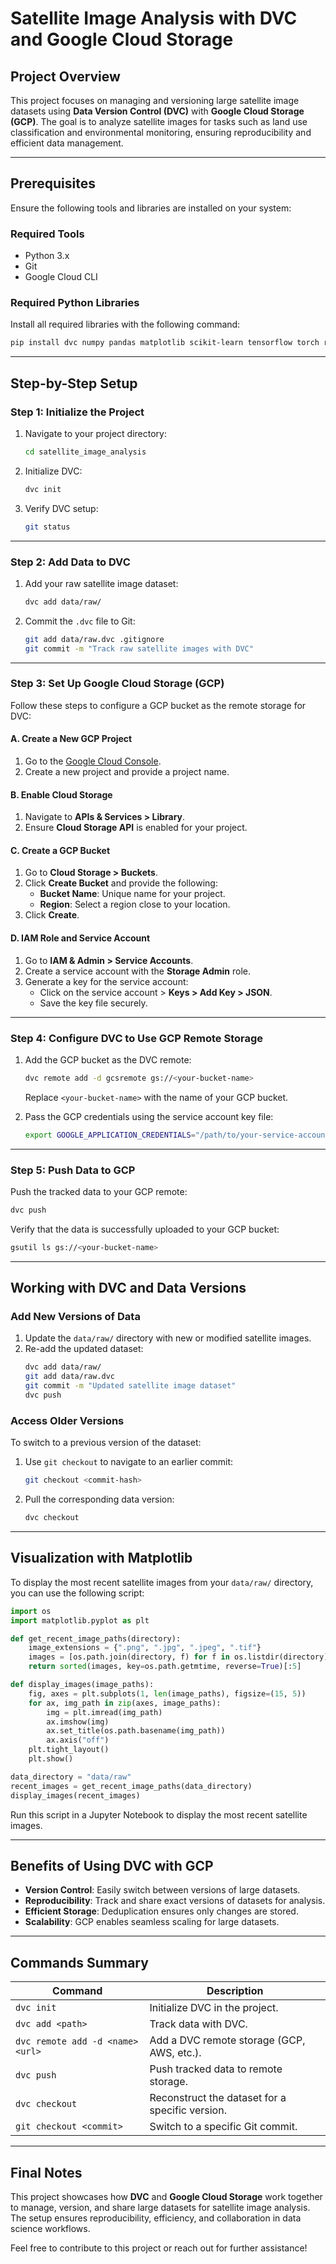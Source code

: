 # Satellite Image Analysis with DVC and Google Cloud Storage

## Project Overview
This project focuses on managing and versioning large satellite image datasets using **Data Version Control (DVC)** with **Google Cloud Storage (GCP)**. The goal is to analyze satellite images for tasks such as land use classification and environmental monitoring, ensuring reproducibility and efficient data management.

---

## Prerequisites
Ensure the following tools and libraries are installed on your system:

### **Required Tools**
- Python 3.x
- Git
- Google Cloud CLI

### **Required Python Libraries**
Install all required libraries with the following command:

```bash
pip install dvc numpy pandas matplotlib scikit-learn tensorflow torch rasterio geopandas
```

---

## Step-by-Step Setup

### **Step 1: Initialize the Project**
1. Navigate to your project directory:
   ```bash
   cd satellite_image_analysis
   ```
2. Initialize DVC:
   ```bash
   dvc init
   ```
3. Verify DVC setup:
   ```bash
   git status
   ```

---

### **Step 2: Add Data to DVC**
1. Add your raw satellite image dataset:
   ```bash
   dvc add data/raw/
   ```
2. Commit the `.dvc` file to Git:
   ```bash
   git add data/raw.dvc .gitignore
   git commit -m "Track raw satellite images with DVC"
   ```

---

### **Step 3: Set Up Google Cloud Storage (GCP)**
Follow these steps to configure a GCP bucket as the remote storage for DVC:

#### **A. Create a New GCP Project**
1. Go to the [Google Cloud Console](https://console.cloud.google.com/).
2. Create a new project and provide a project name.

#### **B. Enable Cloud Storage**
1. Navigate to **APIs & Services > Library**.
2. Ensure **Cloud Storage API** is enabled for your project.

#### **C. Create a GCP Bucket**
1. Go to **Cloud Storage > Buckets**.
2. Click **Create Bucket** and provide the following:
   - **Bucket Name**: Unique name for your project.
   - **Region**: Select a region close to your location.
3. Click **Create**.

#### **D. IAM Role and Service Account**
1. Go to **IAM & Admin > Service Accounts**.
2. Create a service account with the **Storage Admin** role.
3. Generate a key for the service account:
   - Click on the service account > **Keys > Add Key > JSON**.
   - Save the key file securely.

---

### **Step 4: Configure DVC to Use GCP Remote Storage**
1. Add the GCP bucket as the DVC remote:
   ```bash
   dvc remote add -d gcsremote gs://<your-bucket-name>
   ```
   Replace `<your-bucket-name>` with the name of your GCP bucket.

2. Pass the GCP credentials using the service account key file:
   ```bash
   export GOOGLE_APPLICATION_CREDENTIALS="/path/to/your-service-account-key.json"
   ```

---

### **Step 5: Push Data to GCP**
Push the tracked data to your GCP remote:

```bash
dvc push
```

Verify that the data is successfully uploaded to your GCP bucket:
```bash
gsutil ls gs://<your-bucket-name>
```

---

## Working with DVC and Data Versions

### **Add New Versions of Data**
1. Update the `data/raw/` directory with new or modified satellite images.
2. Re-add the updated dataset:
   ```bash
   dvc add data/raw/
   git add data/raw.dvc
   git commit -m "Updated satellite image dataset"
   dvc push
   ```

### **Access Older Versions**
To switch to a previous version of the dataset:
1. Use `git checkout` to navigate to an earlier commit:
   ```bash
   git checkout <commit-hash>
   ```
2. Pull the corresponding data version:
   ```bash
   dvc checkout
   ```

---

## Visualization with Matplotlib
To display the most recent satellite images from your `data/raw/` directory, you can use the following script:

```python
import os
import matplotlib.pyplot as plt

def get_recent_image_paths(directory):
    image_extensions = {".png", ".jpg", ".jpeg", ".tif"}
    images = [os.path.join(directory, f) for f in os.listdir(directory) if os.path.splitext(f)[1].lower() in image_extensions]
    return sorted(images, key=os.path.getmtime, reverse=True)[:5]

def display_images(image_paths):
    fig, axes = plt.subplots(1, len(image_paths), figsize=(15, 5))
    for ax, img_path in zip(axes, image_paths):
        img = plt.imread(img_path)
        ax.imshow(img)
        ax.set_title(os.path.basename(img_path))
        ax.axis("off")
    plt.tight_layout()
    plt.show()

data_directory = "data/raw"
recent_images = get_recent_image_paths(data_directory)
display_images(recent_images)
```

Run this script in a Jupyter Notebook to display the most recent satellite images.

---

## Benefits of Using DVC with GCP
- **Version Control**: Easily switch between versions of large datasets.
- **Reproducibility**: Track and share exact versions of datasets for analysis.
- **Efficient Storage**: Deduplication ensures only changes are stored.
- **Scalability**: GCP enables seamless scaling for large datasets.

---

## Commands Summary
| Command                          | Description                                      |
|----------------------------------|--------------------------------------------------|
| `dvc init`                       | Initialize DVC in the project.                  |
| `dvc add <path>`                 | Track data with DVC.                            |
| `dvc remote add -d <name> <url>` | Add a DVC remote storage (GCP, AWS, etc.).      |
| `dvc push`                       | Push tracked data to remote storage.            |
| `dvc checkout`                   | Reconstruct the dataset for a specific version. |
| `git checkout <commit>`          | Switch to a specific Git commit.                |

---

## Final Notes
This project showcases how **DVC** and **Google Cloud Storage** work together to manage, version, and share large datasets for satellite image analysis. The setup ensures reproducibility, efficiency, and collaboration in data science workflows.

Feel free to contribute to this project or reach out for further assistance!
